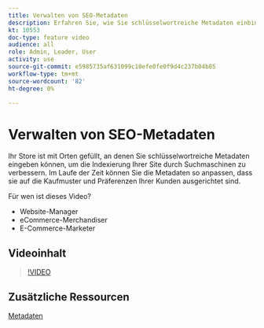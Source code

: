 ```yaml
---
title: Verwalten von SEO-Metadaten
description: Erfahren Sie, wie Sie schlüsselwortreiche Metadaten einbinden können, um die Indexierung Ihrer Site durch Suchmaschinen zu verbessern.
kt: 10553
doc-type: feature video
audience: all
role: Admin, Leader, User
activity: use
source-git-commit: e5985735af631099c10efe0fe0f9d4c237b04b85
workflow-type: tm+mt
source-wordcount: '82'
ht-degree: 0%

---
```


# Verwalten von SEO-Metadaten

Ihr Store ist mit Orten gefüllt, an denen Sie schlüsselwortreiche Metadaten eingeben können, um die Indexierung Ihrer Site durch Suchmaschinen zu verbessern. Im Laufe der Zeit können Sie die Metadaten so anpassen, dass sie auf die Kaufmuster und Präferenzen Ihrer Kunden ausgerichtet sind.

Für wen ist dieses Video?

- Website-Manager
- eCommerce-Merchandiser
- E-Commerce-Marketer

## Videoinhalt

>[!VIDEO](https://video.tv.adobe.com/v/343750?quality=12&learn=on)

## Zusätzliche Ressourcen

[Metadaten](https://docs.magento.com/user-guide/marketing/meta-data.html)
